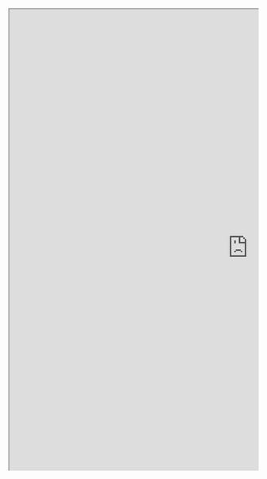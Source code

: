 <div style="margin:0 auto;width:100%;height:930px;overflow:hidden;"><iframe src="https://docs.google.com/presentation/d/e/2PACX-1vSglSOdFMwxm03a-kzjM0EU_HanNqwlQcb2NVgxwjACNWP-Me6uHC58hZBgtjIGQA/embed?start=false&loop=false&delayms=3000" width="960" height="960"</iframe></div>
